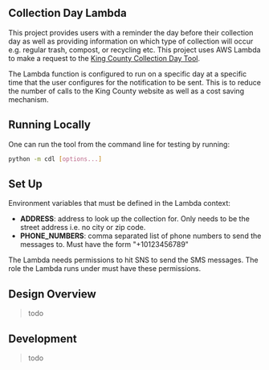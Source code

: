 ## Collection Day Lambda

This project provides users with a reminder the day before their collection day as well as providing information on
which type of collection will occur e.g. regular trash, compost, or recycling etc. This project uses AWS Lambda to
make a request to the [King County Collection Day Tool][].
 
The Lambda function is configured to run on a specific day at a specific time that the user configures for the
notification to be sent. This is to reduce the number of calls to the King County website as well as a cost saving
mechanism.

[King County Collection Day Tool]: https://www.seattle.gov/utilities/services/garbage/look-up-collection-day


## Running Locally

One can run the tool from the command line for testing by running:
```bash
python -m cdl [options...]
```


## Set Up

Environment variables that must be defined in the Lambda context:

* **ADDRESS**: address to look up the collection for. Only needs to be the street address i.e. no city or zip code.
* **PHONE_NUMBERS**: comma separated list of phone numbers to send the messages to. Must have the form "+10123456789"

The Lambda needs permissions to hit SNS to send the SMS messages. The role the Lambda runs under must have these
permissions.

[List of tz database time zones Wiki]: https://www.wikiwand.com/en/List_of_tz_database_time_zones


## Design Overview

> todo


## Development

> todo
